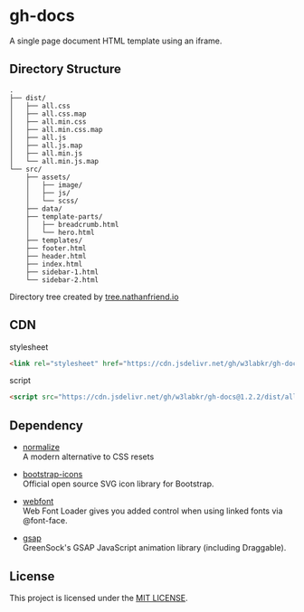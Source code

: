 # gh-docs

A single page document HTML template using an iframe.

## Directory Structure

```text
.
├── dist/
│   ├── all.css
│   ├── all.css.map
│   ├── all.min.css
│   ├── all.min.css.map
│   ├── all.js
│   ├── all.js.map
│   ├── all.min.js
│   └── all.min.js.map
└── src/
    ├── assets/
    │   ├── image/
    │   ├── js/
    │   └── scss/
    ├── data/
    ├── template-parts/
    │   ├── breadcrumb.html
    │   └── hero.html
    ├── templates/
    ├── footer.html
    ├── header.html
    ├── index.html
    ├── sidebar-1.html
    └── sidebar-2.html
```

Directory tree created by [tree.nathanfriend.io](https://tree.nathanfriend.io/)

## CDN

stylesheet

```html
<link rel="stylesheet" href="https://cdn.jsdelivr.net/gh/w3labkr/gh-docs@1.2.2/dist/all.min.css" />
```

script

```html
<script src="https://cdn.jsdelivr.net/gh/w3labkr/gh-docs@1.2.2/dist/all.min.js">
```

## Dependency

- [normalize](https://github.com/necolas/normalize.css/)  
  A modern alternative to CSS resets

- [bootstrap-icons](https://github.com/twbs/icons)  
  Official open source SVG icon library for Bootstrap.

- [webfont](https://github.com/typekit/webfontloader)  
  Web Font Loader gives you added control when using linked fonts via @font-face.

- [gsap](https://github.com/greensock/GSAP)  
  GreenSock's GSAP JavaScript animation library (including Draggable).

## License

This project is licensed under the [MIT LICENSE](LICENSE).
